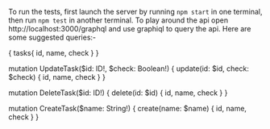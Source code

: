 To run the tests, first launch the server by running `npm start` in one terminal, then run `npm test` in another terminal.
To play around the api open http://localhost:3000/graphql and use graphiql to query the api. Here are some suggested queries:-

{
  tasks{
    id,
    name,
    check
  }
}

mutation UpdateTask($id: ID!, $check: Boolean!) {
  update(id: $id, check: $check) {
    id,
    name,
    check
  }
}

mutation DeleteTask($id: ID!) {
  delete(id: $id) {
    id,
    name,
    check
  }
}

mutation CreateTask($name: String!) {
  create(name: $name) {
    id,
    name,
    check
  }
}
